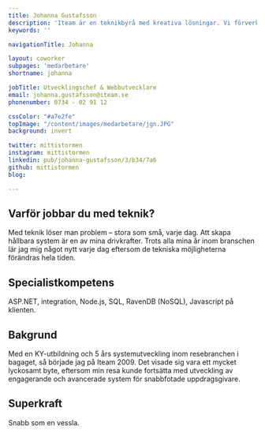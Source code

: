 ```yaml
---
title: Johanna Gustafsson
description: 'Iteam är en teknikbyrå med kreativa lösningar. Vi förverkligar dina idéer.'
keywords: ''

navigationTitle: Johanna

layout: coworker
subpages: 'medarbetare'
shortname: johanna

jobTitle: Utvecklingschef & Webbutvecklare
email: johanna.gustafsson@iteam.se
phonenumber: 0734 - 02 91 12

cssColor: "#a7e2fe"
topImage: "/content/images/medarbetare/jgn.JPG"
background: invert

twitter: mittistormen
instagram: mittistormen
linkedin: pub/johanna-gustafsson/3/b34/7a6
github: mittistormen
blog:

---
```


## Varför jobbar du med teknik?
Med teknik löser man problem – stora som små, varje dag. Att skapa hållbara system är en av mina drivkrafter. Trots alla mina år inom branschen lär jag mig något nytt varje dag eftersom de tekniska möjligheterna förändras hela tiden.

## Specialistkompetens
ASP.NET, integration, Node.js, SQL, RavenDB (NoSQL), Javascript på klienten.

## Bakgrund
Med en KY-utbildning och 5 års systemutveckling inom resebranchen i bagaget, så började jag på Iteam 2009. Det visade sig vara ett mycket lyckosamt byte, eftersom min resa kunde fortsätta med utveckling av engagerande och avancerade system för snabbfotade uppdragsgivare.

## Superkraft
Snabb som en vessla.

